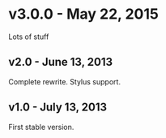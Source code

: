 # v3.0.0 - May 22, 2015

Lots of stuff

v2.0 - June 13, 2013
--------------------

Complete rewrite. Stylus support.

v1.0 - July 13, 2013
--------------------

First stable version.
